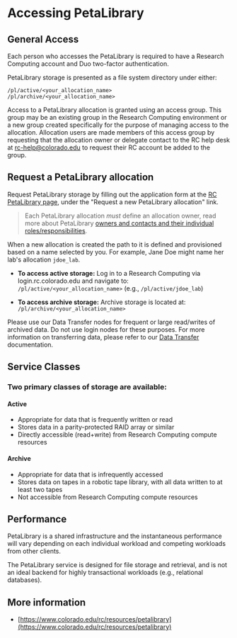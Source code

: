 # Accessing PetaLibrary

## General Access
Each person who accesses the PetaLibrary is required to have a Research Computing account and Duo two-factor authentication. 

PetaLibrary storage is presented as a file system directory under either:
```
/pl/active/<your_allocation_name>
/pl/archive/<your_allocation_name>
```

Access to a PetaLibrary allocation is granted using an access group. This group may be an existing group in the Research Computing environment or a new group created specifically for the purpose of managing access to the allocation. Allocation users are made members of this access group by requesting that the allocation owner or delegate contact to the RC help desk at <rc-help@colorado.edu> to request their RC account be added to the group.

## Request a PetaLibrary allocation

Request PetaLibrary storage by filling out the application form at the [RC PetaLibrary page](https://www.colorado.edu/rc/resources/petalibrary), under the "Request a new PetaLibrary allocation" link.  

> Each PetaLibrary allocation *must* define an allocation owner, read more about PetaLibrary [owners and contacts and their individual roles/responsibilities](./ownership.md). 


 When a new allocation is created the path to it is defined and provisioned based on a name selected by you. For example, Jane Doe might name her lab's allocation `jdoe_lab`. 

- **To access active storage:** Log in to a Research Computing via login.rc.colorado.edu
    and navigate to: `/pl/active/<your_allocation_name>` (e.g., `/pl/active/jdoe_lab`)

- **To access archive storage:** Archive storage is located at: `/pl/archive/<your_allocation_name>`

Please use our Data Transfer nodes for frequent or large read/writes of archived data. Do not use login nodes for these purposes. For more information on transferring data, 
please refer to our [Data Transfer](../../compute/data-transfer.md) documentation. 

## Service Classes

### Two primary classes of storage are available:
#### Active
- Appropriate for data that is frequently written or read
- Stores data in a parity-protected RAID array or similar
- Directly accessible (read+write) from Research Computing compute resources
#### Archive
- Appropriate for data that is infrequently accessed
- Stores data on tapes in a robotic tape library, with all data written to at least two tapes
- Not accessible from Research Computing compute resources

## Performance
PetaLibrary is a shared infrastructure and the instantaneous performance will vary depending on each individual workload and competing workloads from other clients.

The PetaLibrary service is designed for file storage and retrieval, and is not an ideal backend for highly transactional workloads (e.g., relational databases).

## More information

* [https://www.colorado.edu/rc/resources/petalibrary](https://www.colorado.edu/rc/resources/petalibrary)



